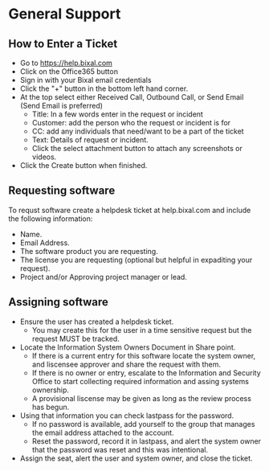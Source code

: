 # General Support

## How to Enter a Ticket

* Go to https://help.bixal.com
* Click on the Office365 button
* Sign in with your Bixal email credentials
* Click the "+" button in the bottom left hand corner.
* At the top select either Received Call, Outbound Call, or Send Email (Send Email is preferred)
    * Title: In a few words enter in the request or incident
    * Customer: add the person who the request or incident is for
    * CC: add any individuals that need/want to be a part of the ticket
    * Text: Details of request or incident.
    * Click the select attachment button to attach any screenshots or videos.
* Click the Create button when finished.


## Requesting software

To requst software create a helpdesk ticket at help.bixal.com and include the following information:

* Name.
* Email Address.
* The software product you are requesting.
* The license you are requesting (optional but helpful in expaditing your request).
* Project and/or Approving project manager or lead.

## Assigning software

* Ensure the user has created a helpdesk ticket.
  * You may create this for the user in a time sensitive request but the request MUST be tracked.
* Locate the Information System Owners Document in Share point.
  * If there is a current entry for this software locate the system owner, and liscensee approver and share the request with them.
  * If there is no owner or entry, escalate to the Information and Security Office to start collecting required information and assing systems ownership.
  * A provisional liscense may be given as long as the review process has begun.
* Using that information you can check lastpass for the password.
  * If no password is available, add yourself to the group that manages the email address attached to the account.
  * Reset the password, record it in lastpass, and alert the system owner that the password was reset and this was intentional.
* Assign the seat, alert the user and system owner, and close the ticket.

